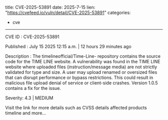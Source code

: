  
title: CVE-2025-53891
date: 2025-7-15
lien: "https://cvefeed.io/vuln/detail/CVE-2025-53891"
categories:
  - cve
---

CVE ID : CVE-2025-53891

Published :  July 15
2025
12:15 a.m. | 12 hours
29 minutes ago

Description : The timelineofficial/Time-Line- repository contains the source code for the TIME LINE website. A vulnerability was found in the TIME LINE website where uploaded files (instruction/message media) are not strictly validated for type and size. A user may upload renamed or oversized files that can disrupt performance or bypass restrictions. This could result in malicious file upload
denial of service
or client-side crashes. Version 1.0.5 contains a fix for the issue.

Severity: 4.3 | MEDIUM

Visit the link for more details
such as CVSS details
affected products
timeline
and more...
